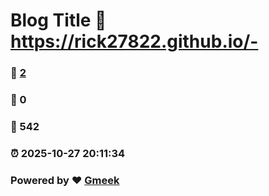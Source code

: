 # Blog Title :link: https://rick27822.github.io/- 
### :page_facing_up: [2](https://rick27822.github.io/-/tag.html) 
### :speech_balloon: 0 
### :hibiscus: 542 
### :alarm_clock: 2025-10-27 20:11:34 
### Powered by :heart: [Gmeek](https://github.com/Meekdai/Gmeek)
